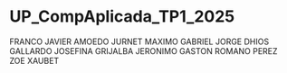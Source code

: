 # UP_CompAplicada_TP1_2025
FRANCO JAVIER AMOEDO JURNET
MAXIMO GABRIEL JORGE DHIOS GALLARDO
JOSEFINA GRIJALBA
JERONIMO GASTON ROMANO PEREZ
ZOE XAUBET
